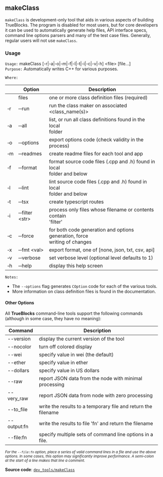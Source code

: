 ## makeClass

`makeClass` is development-only tool that aids in various aspects of building TrueBlocks. The program is disabled for most users, but for core developers it can be used to automatically generate help files, API interface specs, command line options parsers and many of the test case files. Generally, regular users will not use `makeClass`.

### Usage

`Usage:`    makeClass [-r|-a|-o|-m|-f|-l|-t|-i|-c|-v|-h] &lt;file&gt; [file...]  
`Purpose:`  Automatically writes C++ for various purposes.

`Where:`

|          | Option                           | Description                                                                   |
| -------- | -------------------------------- | ----------------------------------------------------------------------------- |
|          | files                            | one or more class definition files (required)                                 |
| &#8208;r | &#8208;&#8208;run                | run the class maker on associated <class_name(s)>                             |
| &#8208;a | &#8208;&#8208;all                | list, or run all class definitions found in the local<br/>folder              |
| &#8208;o | &#8208;&#8208;options            | export options code (check validity in the process)                           |
| &#8208;m | &#8208;&#8208;readmes            | create readme files for each tool and app                                     |
| &#8208;f | &#8208;&#8208;format             | format source code files (.cpp and .h) found in local<br/>folder and below    |
| &#8208;l | &#8208;&#8208;lint               | lint source code files (.cpp and .h) found in local<br/>folder and below      |
| &#8208;t | &#8208;&#8208;tsx                | create typescript routes                                                      |
| &#8208;i | &#8208;&#8208;filter &lt;str&gt; | process only files whose filename or contents contain<br/>'filter'            |
| &#8208;c | &#8208;&#8208;force              | for both code generation and options generation, force<br/>writing of changes |
| &#8208;x | &#8208;&#8208;fmt &lt;val&gt;    | export format, one of [none, json, txt, csv, api]                             |
| &#8208;v | &#8208;&#8208;verbose            | set verbose level (optional level defaults to 1)                              |
| &#8208;h | &#8208;&#8208;help               | display this help screen                                                      |

`Notes:`

- The `--options` flag generates `COption` code for each of the various tools.
- More information on class definition files is found in the documentation.

#### Other Options

All **TrueBlocks** command-line tools support the following commands (although in some case, they have no meaning):

| Command     | Description                                                   |
| ----------- | ------------------------------------------------------------- |
| --version   | display the current version of the tool                       |
| --nocolor   | turn off colored display                                      |
| --wei       | specify value in wei (the default)                            |
| --ether     | specify value in ether                                        |
| --dollars   | specify value in US dollars                                   |
| --raw       | report JSON data from the node with minimal processing        |
| --very_raw  | report JSON data from node with zero processing               |
| --to_file   | write the results to a temporary file and return the filename |
| --output:fn | write the results to file 'fn' and return the filename        |
| --file:fn   | specify multiple sets of command line options in a file.      |

<small>*For the `--file:fn` option, place a series of valid command lines in a file and use the above options. In some cases, this option may significantly improve performance. A semi-colon at the start of a line makes that line a comment.*</small>

**Source code**: [`dev_tools/makeClass`](https://github.com/TrueBlocks/trueblocks-core/tree/master/src/dev_tools/makeClass)

